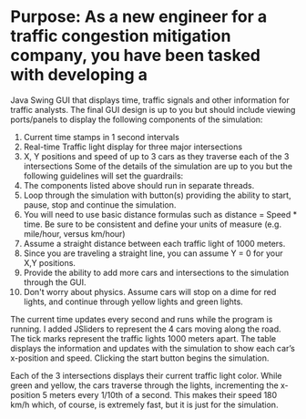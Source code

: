 # Purpose: As a new engineer for a traffic congestion mitigation company, you have been tasked with developing a
Java Swing GUI that displays time, traffic signals and other information for traffic analysts. The final GUI
design is up to you but should include viewing ports/panels to display the following components of the
simulation:
1. Current time stamps in 1 second intervals
2. Real-time Traffic light display for three major intersections
3. X, Y positions and speed of up to 3 cars as they traverse each of the 3 intersections
Some of the details of the simulation are up to you but the following guidelines will set the guardrails:
1. The components listed above should run in separate threads.
2. Loop through the simulation with button(s) providing the ability to start, pause, stop and
continue the simulation.
3. You will need to use basic distance formulas such as distance = Speed * time. Be sure to be
consistent and define your units of measure (e.g. mile/hour, versus km/hour)
4. Assume a straight distance between each traffic light of 1000 meters.
5. Since you are traveling a straight line, you can assume Y = 0 for your X,Y positions.
6. Provide the ability to add more cars and intersections to the simulation through the GUI.
7. Don't worry about physics. Assume cars will stop on a dime for red lights, and continue through
yellow lights and green lights.

The current time updates every second and runs while the program is running. I added JSliders to represent the 4 cars moving along the road. The tick marks represent the traffic lights 1000 meters apart. The table displays the information and updates with the simulation to show each car’s x-position and speed. Clicking the start button begins the simulation.
 
Each of the 3 intersections displays their current traffic light color. While green and yellow, the cars traverse through the lights, incrementing the x-position 5 meters every 1/10th of a second. This makes their speed 180 km/h which, of course, is extremely fast, but it is just for the simulation.
